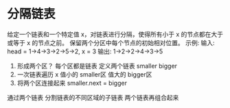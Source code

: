 # 分隔链表
给定一个链表和一个特定值 x，对链表进行分隔，使得所有小于 x 的节点都在大于或等于 x 的节点之前。
保留两个分区中每个节点的初始相对位置。
示例:
输入: head = 1->4->3->2->5->2, x = 3
输出: 1->2->2->4->3->5

1. 形成两个区？ 每个区都是链表
  定义两个链表 smaller bigger
2.  一次链表遍历
  x 值小的 smaller区
  值大的  bigger区
3. 将两个区连接起来 smaller.next = bigger

通过两个链表 分割链表的不同区域的子链表 两个链表再组合起来